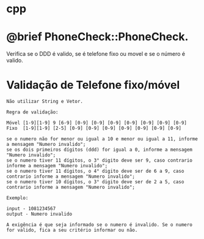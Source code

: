 # cpp

 # @brief PhoneCheck::PhoneCheck.

 Verifica se o DDD é valido, se é telefone fixo ou movel e se o número é valido.
 
 # Validação de Telefone fixo/móvel
 
    Não utilizar String e Vetor.

    Regra de validação:

    Móvel [1-9][1-9] 9 [6-9] [0-9] [0-9] [0-9] [0-9] [0-9] [0-9] [0-9]
    Fixo  [1-9][1-9] [2-5] [0-9] [0-9] [0-9] [0-9] [0-9] [0-9] [0-9]﻿

    se o numero não for menor ou igual a 10 e menor ou igual a 11, informe a mensagem "Numero invalido";
    se os dois primeiros dígitos (ddd) for igual a 0, informe a mensagem "Numero invalido";
    se o numero tiver 11 dígitos, o 3° digito deve ser 9, caso contrario informe a mensagem "Numero invalido";
    se o numero tiver 11 dígitos, o 4° digito deve ser de 6 a 9, caso contrario informe a mensagem "Numero invalido";
    se o numero tiver 10 dígitos, o 3° digito deve ser de 2 a 5, caso contrario informe a mensagem "Numero invalido";

    Exemplo:

    input - 1081234567
    output - Numero invalido

    A exigência é que seja informado se o numero é invalido. Se o numero for valido, fica a seu critério informar ou não.
